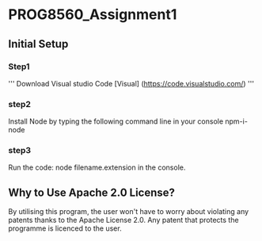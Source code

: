 # PROG8560_Assignment1
## Initial Setup
### Step1
'''
Download Visual studio Code
[Visual] (https://code.visualstudio.com/)
'''
### step2
Install Node by typing the following command line in your console
npm-i-node

### step3 
Run the code: node filename.extension  in the console.

## Why to Use Apache 2.0 License?
By utilising this program, the user won't have to worry about violating any patents thanks to the Apache License 2.0. Any patent that protects the programme is licenced to the user.

